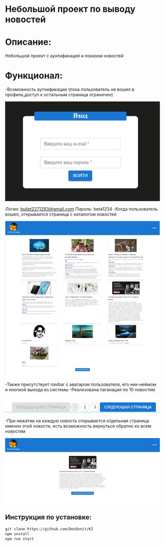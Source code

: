 # Небольшой проект по выводу новостей
# Описание:
Небольшой проект с аунтификацей и показом новостей

# Функционал:
-Возможность аутнификации (пока пользователь не вошел в профиль,доступ к остальным страница ограничен)

![Логин](https://github.com/DesOnnit/KZ/blob/master/readme/login.jpg)

*Логин*: bullet2271293@gmail.com
*Пароль*: beta1234
-Когда пользователь вошел, открывается страница с каталогом новостей

![Страница новостей](https://github.com/DesOnnit/KZ/blob/master/readme/main_page.jpg)

-Также присутствует navbar с аватаром пользователя, его ник-неймом и кнопкой выхода из системы
-Реализована паганация по 10 новостям

![Страница новостей](https://github.com/DesOnnit/KZ/blob/master/readme/paginate.jpg)

-При нажатии на каждую новость открывается отдельная страница именно этой новости, есть возможность вернуться обратно ко всем новостям

![Страница новостей](https://github.com/DesOnnit/KZ/blob/master/readme/news.jpg)
## Инструкция по установке: 

```
git clone https://github.com/DesOnnit/KZ
npm install
npm run start
```

